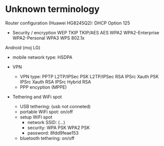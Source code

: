 # Unknown terminologyRouter configuration (Huawei HG8245Q2):  DHCP Option 125* Security / encryptionWEPTKIPTKIP/AESAESWPA2WPA2-EnterpriseWPA2-PersonalWPA3WPS802.1xAndroid (moj LG)- mobile network type: HSDPA * VPN  - VPN type:    PPTP    L2TP/IPSec PSK    L2TP/IPSec RSA    IPSrc Xauth PSK    IPSrc Xauth RSA    IPSrc Hybrid RSA  - PPP encyption (MPPE)* Tethering and WiFi spot  - USB tethering: (usb not conneted)  - portable WiFi spot: on/off  - setup WiFi spot    - network SSID: (...)    - security:       WPA PSK      WPA2 PSK    - password:      8fdd9feae153  - bluetooth tethering: on/off      